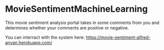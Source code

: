 # MovieSentimentMachineLearning
This movie sentiment analysis portal takes in some comments from you and determines whether your comments are positive or negative.

You can interract with the system here: https://movie-sentiment-alfred-anyan.herokuapp.com/
